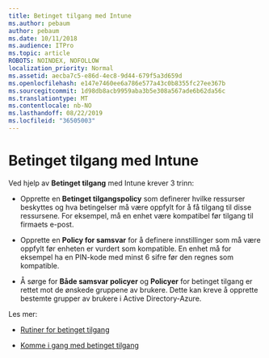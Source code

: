 ```yaml
---
title: Betinget tilgang med Intune
ms.author: pebaum
author: pebaum
ms.date: 10/11/2018
ms.audience: ITPro
ms.topic: article
ROBOTS: NOINDEX, NOFOLLOW
localization_priority: Normal
ms.assetid: aecba7c5-e86d-4ec8-9d44-679f5a3d659d
ms.openlocfilehash: e147e7460ee6a786e577a43c0b8355fc27ee367b
ms.sourcegitcommit: 1d98db8acb9959aba3b5e308a567ade6b62da56c
ms.translationtype: MT
ms.contentlocale: nb-NO
ms.lasthandoff: 08/22/2019
ms.locfileid: "36505003"
---
```

# <a name="conditional-access-with-intune"></a>Betinget tilgang med Intune

Ved hjelp av **Betinget tilgang** med Intune krever 3 trinn: 
  
- Opprette en **Betinget tilgangspolicy** som definerer hvilke ressurser beskyttes og hva betingelser må være oppfylt for å få tilgang til disse ressursene. For eksempel, må en enhet være kompatibel før tilgang til firmaets e-post. 
    
- Opprette en **Policy for samsvar** for å definere innstillinger som må være oppfylt før enheten er vurdert som kompatible. En enhet må for eksempel ha en PIN-kode med minst 6 sifre før den regnes som kompatible. 
    
- Å sørge for **Både samsvar policyer** og **Policyer** for betinget tilgang er rettet mot de ønskede gruppene av brukere. Dette kan kreve å opprette bestemte grupper av brukere i Active Directory-Azure. 
    
Les mer:
  
- [Rutiner for betinget tilgang](https://docs.microsoft.com/azure/active-directory/conditional-access/best-practices)
    
- [Komme i gang med betinget tilgang](https://docs.microsoft.com/azure/active-directory/active-directory-conditional-access-azure-portal-get-started)
    

